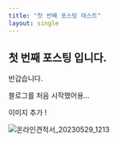 ```yaml
---
title: "첫 번째 포스팅 테스트"
layout: single
---
```



## 첫 번째 포스팅 입니다.

반갑습니다.

블로그를 처음 시작했어용...


이미지 추가 !

![온라인견적서_20230529_1213](C:\Users\lem82\Downloads\온라인견적서_20230529_1213.png)

